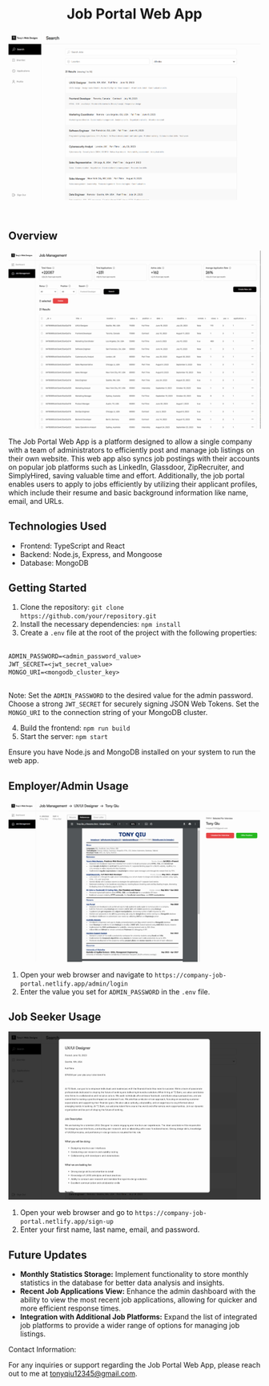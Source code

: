 <!DOCTYPE html>
<html lang="en">
<head>
  <meta charset="UTF-8">
  <meta name="viewport" content="width=device-width, initial-scale=1.0"> 
</head>
<body>
  <header>
    <h1>Job Portal Web App</h1>
    <img src="readmeImages/userSearchJobs.jpg">
  </header>

  <section>
    <h2>Overview</h2>
     <img src="readmeImages/adminJobManagement.jpg">
    <p>
      The Job Portal Web App is a platform designed to allow a single company with a team of administrators to efficiently post and manage job listings on their own website. This web app also syncs job postings with their accounts on popular job platforms such as LinkedIn, Glassdoor, ZipRecruiter, and SimplyHired, saving valuable time and effort. Additionally, the job portal enables users to apply to jobs efficiently by utilizing their applicant profiles, which include their resume and basic background information like name, email, and URLs.
    </p>
  </section>

  <section>
    <h2>Technologies Used</h2>
    <ul>
      <li>Frontend: TypeScript and React</li>
      <li>Backend: Node.js, Express, and Mongoose</li>
      <li>Database: MongoDB</li>
    </ul>
  </section>

  <section>
    <h2>Getting Started</h2>
    <ol>
      <li>Clone the repository: <code>git clone https://github.com/your/repository.git</code></li>
      <li>Install the necessary dependencies: <code>npm install</code></li>
      <li>Create a <code>.env</code> file at the root of the project with the following properties:</li>
    </ol>
    <pre><code>
ADMIN_PASSWORD=&lt;admin_password_value&gt;
JWT_SECRET=&lt;jwt_secret_value&gt;
MONGO_URI=&lt;mongodb_cluster_key&gt;
    </code></pre>
    <p>Note: Set the <code>ADMIN_PASSWORD</code> to the desired value for the admin password. Choose a strong <code>JWT_SECRET</code> for securely signing JSON Web Tokens. Set the <code>MONGO_URI</code> to the connection string of your MongoDB cluster.</p>
    <ol start="4">
      <li>Build the frontend: <code>npm run build</code></li>
      <li>Start the server: <code>npm start</code></li>
    </ol>
    <p>Ensure you have Node.js and MongoDB installed on your system to run the web app.</p>
  </section>

  <section>
    <h2>Employer/Admin Usage</h2>
     <img src="readmeImages/adminViewApplicant.jpg">
    <ol>
      <li>Open your web browser and navigate to <code>https://company-job-portal.netlify.app/admin/login</code></li>
      <li>Enter the value you set for <code>ADMIN_PASSWORD</code> in the <code>.env</code> file.</li>
    </ol>
  </section>

  <section>
    <h2>Job Seeker Usage</h2>
    <img src="readmeImages/userViewJob.jpg">
    <ol>
      <li>Open your web browser and go to <code>https://company-job-portal.netlify.app/sign-up</code></li>
      <li>Enter your first name, last name, email, and password.</li>
    </ol>
  </section>

  <section>
  <h2>Future Updates</h2>
  <ul>  
    <li>
      <strong>Monthly Statistics Storage:</strong> Implement functionality to store monthly statistics in the database for better data analysis and insights.
    </li>
    <li>
      <strong>Recent Job Applications View:</strong> Enhance the admin dashboard with the ability to view the most recent job applications, allowing for quicker and more efficient response times.
    </li>
    <li>
      <strong>Integration with Additional Job Platforms:</strong> Expand the list of integrated job platforms to provide a wider range of options for managing job listings.
    </li>
  </ul>
</section>


<footer>
  <p>Contact Information:</p>
  <p>
    For any inquiries or support regarding the Job Portal Web App, please reach out to me at <a href="tonyqiu12345@gmail.com">tonyqiu12345@gmail.com</a>.
  </p>
</footer>

</body>
</html>

